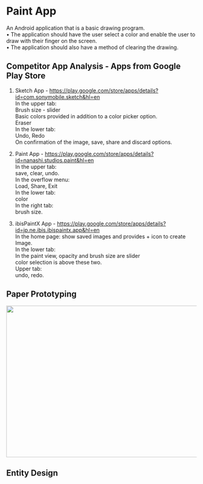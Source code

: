 # Paint App

An Android application that is a basic drawing program.  
• The application should have the user select a color and enable the user to draw with their finger on the screen.  
• The application should also have a method of clearing the drawing.  


## Competitor App Analysis - Apps from Google Play Store  
1) Sketch App - https://play.google.com/store/apps/details?id=com.sonymobile.sketch&hl=en  
  In the upper tab:  
    Brush size - slider  
    Basic colors provided in addition to a color picker option.  
    Eraser  
  In the lower tab:  
	  Undo, Redo  
	  On confirmation of the image, save, share and discard options.  
	  
2) Paint App - https://play.google.com/store/apps/details?id=nanashi.studios.paint&hl=en  
	In the upper tab:   
    save, clear, undo.  
	In the overflow menu:  
    Load, Share, Exit  
	In the lower tab:   
    color  
	In the right tab:   
    brush size.  
  
3) 	ibisPaintX App  - https://play.google.com/store/apps/details?id=jp.ne.ibis.ibispaintx.app&hl=en  
	In the home page: show saved images and provides + icon to create Image.  
  In the lower tab:   
    In the paint view, opacity and brush size are slider  
    color selection is above these two.  
  Upper tab:   
    undo, redo.  
    
    
    
## Paper Prototyping
<img src="./refimages/paperprototype.jpg" width="532" height="400"> 


## Entity Design

